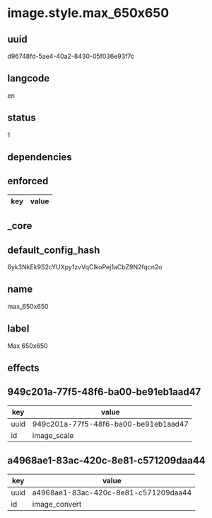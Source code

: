 # image.style.max_650x650

## uuid
d96748fd-5ae4-40a2-8430-05f036e93f7c

## langcode
en

## status
1

## dependencies

## enforced
|key|value|
|-|-|


## _core

## default_config_hash
6yk3NkEk9S2cYUXpy1zvVqCIkoPej1aCbZ9N2fqcn2o

## name
max_650x650

## label
Max 650x650

## effects

## 949c201a-77f5-48f6-ba00-be91eb1aad47
|key|value|
|-|-|
|uuid|949c201a-77f5-48f6-ba00-be91eb1aad47|
|id|image_scale|


## a4968ae1-83ac-420c-8e81-c571209daa44
|key|value|
|-|-|
|uuid|a4968ae1-83ac-420c-8e81-c571209daa44|
|id|image_convert|

